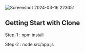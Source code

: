 ![Screenshot 2024-03-16 223051](https://github.com/sumitkumar9128/Student_Task_Manager_Backend_Project/assets/156917684/cf8a23bc-3a36-4324-9710-677d727fd309)


## Getting Start with Clone 

Step-1 : npm install

Step-2 : node src/app.js



